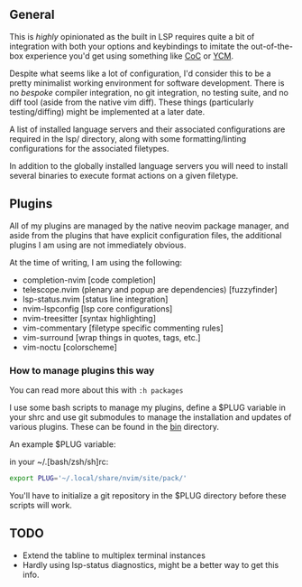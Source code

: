 ## General

This is _highly_ opinionated as the built in LSP requires quite a bit of integration with both your options and keybindings to imitate the out-of-the-box experience you'd get using something like [CoC][coc] or [YCM][ycm].

Despite what seems like a lot of configuration, I'd consider this to be a pretty minimalist working environment for software development. There is no _bespoke_ compiler integration, no git integration, no testing suite, and no diff tool (aside from the native vim diff). These things (particularly testing/diffing) might be implemented at a later date.

A list of installed language servers and their associated configurations are required in the lsp/ directory, along with some formatting/linting configurations for the associated filetypes.

In addition to the globally installed language servers you will need to install several binaries to execute format actions on a given filetype.

## Plugins

All of my plugins are managed by the native neovim package manager, and aside from the plugins that have explicit configuration files, the additional plugins I am using are not immediately obvious.

At the time of writing, I am using the following:

- completion-nvim [code completion]
- telescope.nvim (plenary and popup are dependencies) [fuzzyfinder]
- lsp-status.nvim [status line integration]
- nvim-lspconfig [lsp core configurations]
- nvim-treesitter [syntax highlighting]
- vim-commentary [filetype specific commenting rules]
- vim-surround [wrap things in quotes, tags, etc.]
- vim-noctu [colorscheme]

### How to manage plugins this way

You can read more about this with `:h packages`

I use some bash scripts to manage my plugins, define a $PLUG variable in your shrc and use git submodules to manage the installation and updates of various plugins. These can be found in the [bin][bin] directory.

An example $PLUG variable:

in your ~/.[bash/zsh/sh]rc:
```bash
export PLUG='~/.local/share/nvim/site/pack/'
```

You'll have to initialize a git repository in the $PLUG directory before these scripts will work.

## TODO
- Extend the tabline to multiplex terminal instances
- Hardly using lsp-status diagnostics, might be a better way to get this info.

[coc]: https://github.com/neoclide/coc.nvim
[ycm]: https://github.com/ycm-core/YouCompleteMe
[bin]: /bin
